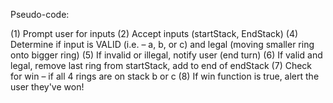 Pseudo-code: 

(1) Prompt user for inputs
(2) Accept inputs (startStack, EndStack)
(4) Determine if input is VALID (i.e. – a, b, or c) and legal (moving smaller ring onto bigger ring)
(5) If invalid or illegal, notify user (end turn)
(6) If valid and legal, remove last ring from startStack, add to end of endStack
(7) Check for win – if all 4 rings are on stack b or c
(8) If win function is true, alert the user they've won!


